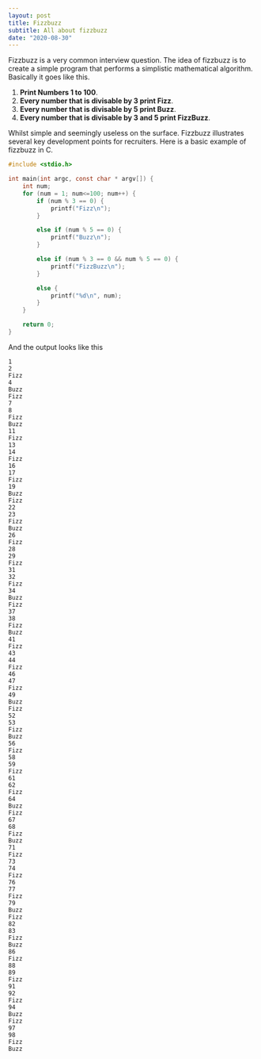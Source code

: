 ```yaml
---
layout: post
title: Fizzbuzz
subtitle: All about fizzbuzz
date: "2020-08-30"
---
```


Fizzbuzz is a very common interview question. The idea of fizzbuzz is to create a simple program that
performs a simplistic mathematical algorithm. Basically it goes like this.

1. __Print Numbers 1 to 100__.
2. __Every number that is divisable by 3 print Fizz__.
3. __Every number that is divisable by 5 print Buzz__.
4. __Every number that is divisable by 3 and 5 print FizzBuzz__.

Whilst simple and seemingly useless on the surface. Fizzbuzz illustrates several
key development points for recruiters. Here is a basic example of fizzbuzz in C.

```c
#include <stdio.h>

int main(int argc, const char * argv[]) {
    int num;
    for (num = 1; num<=100; num++) {
        if (num % 3 == 0) {
            printf("Fizz\n");
        }

        else if (num % 5 == 0) {
            printf("Buzz\n");
        }

        else if (num % 3 == 0 && num % 5 == 0) {
            printf("FizzBuzz\n");
        }

        else {
            printf("%d\n", num);
        }
    }

    return 0;
}
```
And the output looks like this

```
1
2
Fizz
4
Buzz
Fizz
7
8
Fizz
Buzz
11
Fizz
13
14
Fizz
16
17
Fizz
19
Buzz
Fizz
22
23
Fizz
Buzz
26
Fizz
28
29
Fizz
31
32
Fizz
34
Buzz
Fizz
37
38
Fizz
Buzz
41
Fizz
43
44
Fizz
46
47
Fizz
49
Buzz
Fizz
52
53
Fizz
Buzz
56
Fizz
58
59
Fizz
61
62
Fizz
64
Buzz
Fizz
67
68
Fizz
Buzz
71
Fizz
73
74
Fizz
76
77
Fizz
79
Buzz
Fizz
82
83
Fizz
Buzz
86
Fizz
88
89
Fizz
91
92
Fizz
94
Buzz
Fizz
97
98
Fizz
Buzz
```

